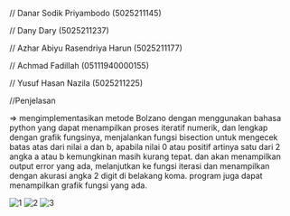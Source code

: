 // Danar Sodik Priyambodo (5025211145)

// Dany Dary (5025211237)

// Azhar Abiyu Rasendriya Harun (5025211177)

// Achmad Fadillah (05111940000155)

// Yusuf Hasan Nazila (5025211225)


//Penjelasan

=> mengimplementasikan metode Bolzano dengan menggunakan bahasa python yang dapat menampilkan proses iteratif numerik, dan lengkap dengan grafik fungsinya, menjalankan fungsi bisection untuk mengecek batas atas dari nilai a dan b, apabila nilai 0 atau positif artinya satu dari 2 angka a atau b kemungkinan masih kurang tepat. dan akan menampilkan output error yang ada, melanjutkan ke fungsi iterasi dan menampilkan dengan akurasi angka 2 digit di belakang koma. program juga dapat menampilkan grafik fungsi yang ada.

![1](https://user-images.githubusercontent.com/114125438/198324414-137990e9-2c45-4652-8af3-82a78b91052b.png)
![2](https://user-images.githubusercontent.com/114125438/198324423-143bbc23-654f-46a4-a2ca-c49e15d94977.png)
![3](https://user-images.githubusercontent.com/114125438/198324441-05016754-9de2-4a8f-9d3d-ef1e18c42fe6.png)


